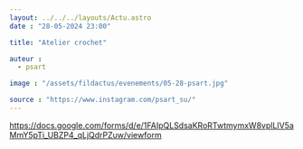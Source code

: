 ```yaml
---
layout: ../../../layouts/Actu.astro
date : "28-05-2024 23:00"

title: "Atelier crochet"

auteur :
  - psart

image : "/assets/fildactus/evenements/05-28-psart.jpg"

source : "https://www.instagram.com/psart_su/"
---
```


https://docs.google.com/forms/d/e/1FAIpQLSdsaKRoRTwtmymxW8vplLIV5aMmY5pTi_UBZP4_qLjQdrPZuw/viewform